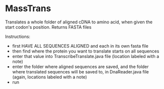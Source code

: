 # MassTrans
Translates a whole folder of aligned cDNA to amino acid, when given the start codon's position. Returns FASTA files 

Instructions:

- first HAVE ALL SEQUENCES ALIGNED and each in its own fasta file
- then find where the protein you want to translate starts on all sequences
- enter that value into TranscribeTranslate.java file (location labeled with a note)
- enter the folder where aligned sequences are saved, and the folder where translated sequences will be saved to, in DnaReader.java file (again, locations labeled with a note)
- run
